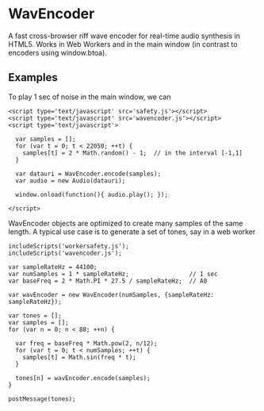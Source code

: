 # WavEncoder #

A fast cross-browser riff wave encoder for real-time audio synthesis in HTML5.
Works in Web Workers and in the main window
(in contrast to encoders using window.btoa).

## Examples ##

To play 1 sec of noise in the main window, we can

    <script type='text/javascript' src='safety.js'></script>
    <script type='text/javascript' src='wavencoder.js'></script>
    <script type='text/javascript'>

      var samples = [];
      for (var t = 0; t < 22050; ++t) {
        samples[t] = 2 * Math.random() - 1;  // in the interval [-1,1]
      }

      var datauri = WavEncoder.encode(samples);
      var audio = new Audio(datauri);

      window.onload(function(){ audio.play(); });

    </script>

WavEncoder objects are optimized to create many samples of the same length.
A typical use case is to generate a set of tones, say in a web worker

    includeScripts('workersafety.js');
    includeScripts('wavencoder.js');
    
    var sampleRateHz = 44100;
    var numSamples = 1 * sampleRateHz;                 // 1 sec
    var baseFreq = 2 * Math.PI * 27.5 / sampleRateHz;  // A0

    var wavEncoder = new WavEncoder(numSamples, {sampleRateHz: sampleRateHz});

    var tones = [];
    var samples = [];
    for (var n = 0; n < 88; ++n) {

      var freq = baseFreq * Math.pow(2, n/12);
      for (var t = 0; t < numSamples; ++t) {
        samples[t] = Math.sin(freq * t);
      }

      tones[n] = wavEncoder.encode(samples);
    }

    postMessage(tones);

